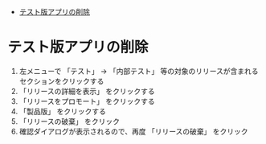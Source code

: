 - [テスト版アプリの削除](#テスト版アプリの削除)


# テスト版アプリの削除

1. 左メニューで 「テスト」 -> 「内部テスト」 等の対象のリリースが含まれるセクションをクリックする
2. 「リリースの詳細を表示」 をクリックする
3. 「リリースをプロモート」 をクリックする
4. 「製品版」 をクリックする
5. 「リリースの破棄」 をクリック
6. 確認ダイアログが表示されるので、再度 「リリースの破棄」 をクリック




